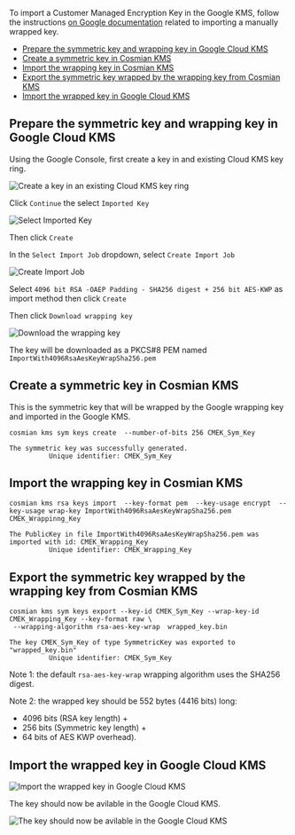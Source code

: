 To import a Customer Managed Encryption Key in the Google KMS, follow the
instructions [on Google documentation](https://cloud.google.com/kms/docs/key-import) related to importing
a manually wrapped key.

<!-- TOC -->
  * [Prepare the symmetric key and wrapping key in Google Cloud KMS](#prepare-the-symmetric-key-and-wrapping-key-in-google-cloud-kms)
  * [Create a symmetric key in Cosmian KMS](#create-a-symmetric-key-in-cosmian-kms)
  * [Import the wrapping key in Cosmian KMS](#import-the-wrapping-key-in-cosmian-kms)
  * [Export the symmetric key wrapped by the wrapping key from Cosmian KMS](#export-the-symmetric-key-wrapped-by-the-wrapping-key-from-cosmian-kms)
  * [Import the wrapped key in Google Cloud KMS](#import-the-wrapped-key-in-google-cloud-kms)
<!-- TOC -->

## Prepare the symmetric key and wrapping key in Google Cloud KMS

Using the Google Console, first create a key in and existing Cloud KMS key ring.

![Create a key in an existing Cloud KMS key ring](./cmek_create_key.png)

Click `Continue` the select `Imported Key`

![Select Imported Key](./cmek_import_key.png)

Then click `Create`

In the `Select Import Job` dropdown, select `Create Import Job`

![Create Import Job](./cmek_create_import_job.png)

Select `4096 bit RSA -OAEP Padding - SHA256 digest + 256 bit AES-KWP` as import method
then click `Create`

Then click `Download wrapping key`

![Download the wrapping key](./cmek_download_wrapping_key.png)

The key will be downloaded as a PKCS#8 PEM named `ImportWith4096RsaAesKeyWrapSha256.pem`

## Create a symmetric key in Cosmian KMS

This is the symmetric key that will be wrapped by the Google wrapping key and imported in the Google KMS.

```shell
cosmian kms sym keys create  --number-of-bits 256 CMEK_Sym_Key

The symmetric key was successfully generated.
          Unique identifier: CMEK_Sym_Key
```

## Import the wrapping key in Cosmian KMS

```shell
cosmian kms rsa keys import  --key-format pem  --key-usage encrypt  --key-usage wrap-key ImportWith4096RsaAesKeyWrapSha256.pem CMEK_Wrappinng_Key

The PublicKey in file ImportWith4096RsaAesKeyWrapSha256.pem was imported with id: CMEK_Wrapping_Key
          Unique identifier: CMEK_Wrapping_Key
```

## Export the symmetric key wrapped by the wrapping key from Cosmian KMS

```shell
cosmian kms sym keys export --key-id CMEK_Sym_Key --wrap-key-id  CMEK_Wrapping_Key --key-format raw \
 --wrapping-algorithm rsa-aes-key-wrap  wrapped_key.bin

The key CMEK_Sym_Key of type SymmetricKey was exported to "wrapped_key.bin"
          Unique identifier: CMEK_Sym_Key
```

Note 1: the default `rsa-aes-key-wrap` wrapping algorithm uses the SHA256 digest.

Note 2: the wrapped key should be 552 bytes (4416 bits) long: 
 
- 4096 bits (RSA key length) +
- 256 bits (Symmetric key length) + 
- 64 bits of AES KWP overhead).

## Import the wrapped key in Google Cloud KMS

![Import the wrapped key in Google Cloud KMS](./cmek_import_wrapped_key.png)

The key should now be avilable in the Google Cloud KMS.

![The key should now be avilable in the Google Cloud KMS](./cmek_key_available.png)